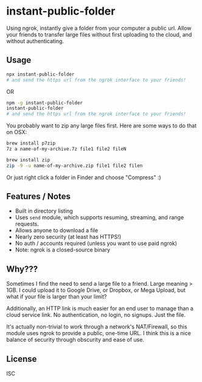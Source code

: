 instant-public-folder
=====================

Using ngrok, instantly give a folder from your computer a public url. Allow your friends to transfer large files without first uploading to the cloud, and without authenticating.

Usage
-----

```sh
npx instant-public-folder
# and send the https url from the ngrok interface to your friends!
```

OR

```sh
npm -g instant-public-folder
instant-public-folder
# and send the https url from the ngrok interface to your friends!
```

You probably want to zip any large files first. Here are some ways to do that on OSX:

```sh
brew install p7zip
7z a name-of-my-archive.7z file1 file2 fileN
```

```sh
brew install zip
zip -9 -u name-of-my-archive.zip file1 file2 filen
```

Or just right click a folder in Finder and choose "Compress" :)

Features / Notes
--------

- Built in directory listing
- Uses `send` module, which supports resuming, streaming, and range requests.
- Allows anyone to download a file
- Nearly zero security (at least has HTTPS!)
- No auth / accounts required (unless you want to use paid ngrok)
- Note: ngrok is a closed-source binary

Why???
------

Sometimes I find the need to send a large file to a friend. Large meaning > 1GB. I could upload it to Google Drive, or Dropbox, or Mega Upload, but what if your file is larger than your limit?

Additionally, an HTTP link is much easier for an end user to manage than a cloud service link. No authentication, no login, no signups. Just the file.

It's actually non-trivial to work through a network's NAT/Firewall, so this module uses ngrok to provide a public, one-time URL. I think this is a nice balance of security through obscurity and ease of use.

License
-------

ISC